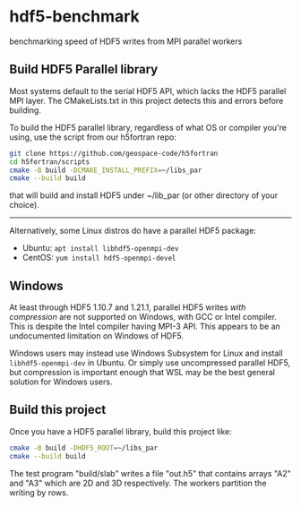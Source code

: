 # hdf5-benchmark

benchmarking speed of HDF5 writes from MPI parallel workers

## Build HDF5 Parallel library

Most systems default to the serial HDF5 API, which lacks the HDF5 parallel MPI layer.
The CMakeLists.txt in this project detects this and errors before building.

To build the HDF5 parallel library, regardless of what OS or compiler you're using, use the script from our h5fortran repo:

```sh
git clone https://github.com/geospace-code/h5fortran
cd h5fortran/scripts
cmake -B build -DCMAKE_INSTALL_PREFIX=~/libs_par
cmake --build build
```

that will build and install HDF5 under ~/lib_par (or other directory of your choice).

---

Alternatively, some Linux distros do have a parallel HDF5 package:

* Ubuntu: `apt install libhdf5-openmpi-dev`
* CentOS: `yum install hdf5-openmpi-devel`

## Windows

At least through HDF5 1.10.7 and 1.21.1, parallel HDF5 writes *with compression* are not supported on Windows, with GCC or Intel compiler.
This is despite the Intel compiler having MPI-3 API.
This appears to be an undocumented limitation on Windows of HDF5.

Windows users may instead use Windows Subsystem for Linux and install `libhdf5-openmpi-dev` in Ubuntu.
Or simply use uncompressed parallel HDF5, but compression is important enough that WSL may be the best general solution for Windows users.

## Build this project

Once you have a HDF5 parallel library, build this project like:

```sh
cmake -B build -DHDF5_ROOT=~/libs_par
cmake --build build
```

The test program "build/slab" writes a file "out.h5" that contains arrays "A2" and "A3" which are 2D and 3D respectively.
The workers partition the writing by rows.
